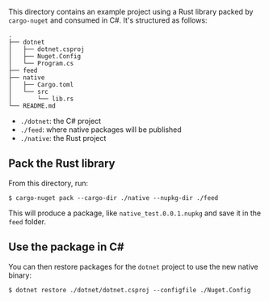 This directory contains an example project using a Rust library packed by `cargo-nuget` and consumed in C#. It's structured as follows:

```
.
├── dotnet
│   ├── dotnet.csproj
│   ├── Nuget.Config
│   └── Program.cs
├── feed
├── native
│   ├── Cargo.toml
│   └── src
│       └── lib.rs
└── README.md
```

- `./dotnet`: the C# project
- `./feed`: where native packages will be published
- `./native`: the Rust project 

## Pack the Rust library

From this directory, run:

```shell
$ cargo-nuget pack --cargo-dir ./native --nupkg-dir ./feed
```

This will produce a package, like `native_test.0.0.1.nupkg` and save it in the `feed` folder. 

## Use the package in C#

You can then restore packages for the `dotnet` project to use the new native binary:

```shell
$ dotnet restore ./dotnet/dotnet.csproj --configfile ./Nuget.Config
```
